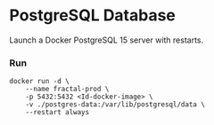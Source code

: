 # PostgreSQL Database

Launch a Docker PostgreSQL 15 server with restarts.

### Run

```docker
docker run -d \
	--name fractal-prod \
	-p 5432:5432 <Id-docker-image> \
	-v ./postgres-data:/var/lib/postgresql/data \
	--restart always
```